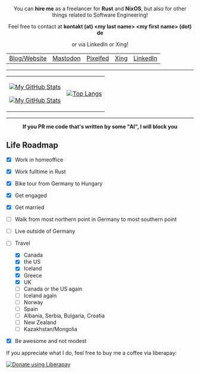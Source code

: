<div align="center">
 <p>
 You can <b>hire me</b> as a freelancer for <b>Rust</b> and <b>NixOS</b>, but also for other things related to Software Engineering!
 </p>
 
 <p>
 Feel free to contact at <b>kontakt (at) &#060;my last name&#062; &#060;my first name&#062; (dot) de</b>
 </p>
 <p>
  or via LinkedIn or Xing!
 </p>
</div>


<table align="center"><tr>
<td>
  <a href="https://beyermatthias.de">Blog/Website</a>
</td>
<td>
  <a rel="me" href="https://social.linux.pizza/@musicmatze">Mastodon</a>
</td>
<td>
  <a href="https://pixelfed.social/musicmatze">Pixelfed</a>
</td>
<td>
  <a href="https://www.xing.com/profile/Matthias_Beyer47">Xing</a>
</td>
<td>
  <a href="https://www.linkedin.com/in/matthias-beyer/">LinkedIn</a>
</td>
</tr></table>

---

<table align="center"><tr><td align="center">

[![My GitHub Stats](https://github-readme-stats-one-bice.vercel.app/api?username=matthiasbeyer&show_icons=true&theme=dark&role=OWNER,ORGANIZATION_MEMBER,COLLABORATOR&include_all_commits=true&count_private=true)](https://github.com/billy1624#gh-dark-mode-only)

[![My GitHub Stats](https://github-readme-stats-one-bice.vercel.app/api?username=matthiasbeyer&show_icons=true&theme=default&role=OWNER,ORGANIZATION_MEMBER,COLLABORATOR&include_all_commits=true&count_private=true)](https://github.com/billy1624#gh-light-mode-only)

</td>
<td align="center">

[![Top Langs](https://github-readme-stats.vercel.app/api/top-langs/?username=matthiasbeyer&layout=compact)](https://github.com/anuraghazra/github-readme-stats)

</td></tr></table>

---


<div align="center">
  <b>If you PR me code that's written by some "AI", I will block you</b>
</div>

## Life Roadmap

- [x] Work in homeoffice
- [x] Work fulltime in Rust
- [x] Bike tour from Germany to Hungary
- [x] Get engaged
- [x] Get married
- [ ] Walk from most northern point in Germany to most southern point
- [ ] Live outside of Germany
- [ ] Travel
  - [x] Canada
  - [x] the US
  - [x] Iceland
  - [x] Greece
  - [x] UK
  - [ ] Canada or the US again
  - [ ] Iceland again
  - [ ] Norway
  - [ ] Spain
  - [ ] Albania, Serbia, Bulgaria, Croatia
  - [ ] New Zealand
  - [ ] Kazakhstan/Mongolia
- [x] Be awesome and not modest


If you appreciate what I do, feel free to buy me a coffee via liberapay:

<noscript><a href="https://liberapay.com/musicmatze/donate"><img alt="Donate using Liberapay" src="https://liberapay.com/assets/widgets/donate.svg"></a></noscript>
